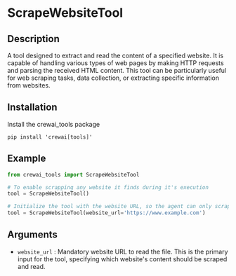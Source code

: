 # ScrapeWebsiteTool

## Description
A tool designed to extract and read the content of a specified website. It is capable of handling various types of web pages by making HTTP requests and parsing the received HTML content. This tool can be particularly useful for web scraping tasks, data collection, or extracting specific information from websites.

## Installation
Install the crewai_tools package
```shell
pip install 'crewai[tools]'
```

## Example
```python
from crewai_tools import ScrapeWebsiteTool

# To enable scrapping any website it finds during it's execution
tool = ScrapeWebsiteTool()

# Initialize the tool with the website URL, so the agent can only scrap the content of the specified website
tool = ScrapeWebsiteTool(website_url='https://www.example.com')
```

## Arguments
- `website_url` : Mandatory website URL to read the file. This is the primary input for the tool, specifying which website's content should be scraped and read.